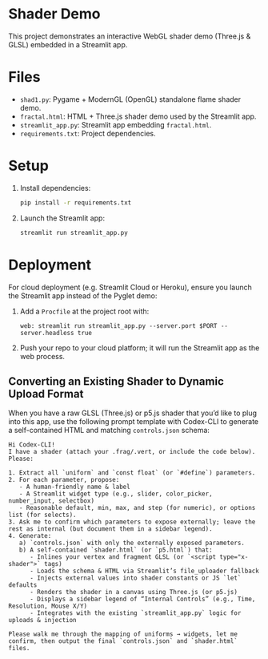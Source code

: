  # Shader Demo
 
 This project demonstrates an interactive WebGL shader demo (Three.js & GLSL) embedded in a Streamlit app.
 
# Files
- `shad1.py`: Pygame + ModernGL (OpenGL) standalone flame shader demo.
- `fractal.html`: HTML + Three.js shader demo used by the Streamlit app.
- `streamlit_app.py`: Streamlit app embedding `fractal.html`.
- `requirements.txt`: Project dependencies.
 
# Setup
1. Install dependencies:
   ```bash
   pip install -r requirements.txt
   ```

2. Launch the Streamlit app:
   ```bash
   streamlit run streamlit_app.py
   ```
  
# Deployment
For cloud deployment (e.g. Streamlit Cloud or Heroku), ensure you launch the Streamlit app instead of the Pyglet demo:
1. Add a `Procfile` at the project root with:
   ```text
   web: streamlit run streamlit_app.py --server.port $PORT --server.headless true
   ```
2. Push your repo to your cloud platform; it will run the Streamlit app as the web process.

## Converting an Existing Shader to Dynamic Upload Format

When you have a raw GLSL (Three.js) or p5.js shader that you’d like to plug into this app, use the following prompt template with Codex-CLI to generate a self-contained HTML and matching `controls.json` schema:

```text
Hi Codex-CLI!
I have a shader (attach your .frag/.vert, or include the code below).
Please:

1. Extract all `uniform` and `const float` (or `#define`) parameters.
2. For each parameter, propose:
   - A human-friendly name & label
   - A Streamlit widget type (e.g., slider, color_picker, number_input, selectbox)
   - Reasonable default, min, max, and step (for numeric), or options list (for selects).
3. Ask me to confirm which parameters to expose externally; leave the rest as internal (but document them in a sidebar legend).
4. Generate:
   a) `controls.json` with only the externally exposed parameters.
   b) A self-contained `shader.html` (or `p5.html`) that:
      - Inlines your vertex and fragment GLSL (or `<script type="x-shader">` tags)
      - Loads the schema & HTML via Streamlit’s file_uploader fallback
      - Injects external values into shader constants or JS `let` defaults
      - Renders the shader in a canvas using Three.js (or p5.js)
      - Displays a sidebar legend of “Internal Controls” (e.g., Time, Resolution, Mouse X/Y)
      - Integrates with the existing `streamlit_app.py` logic for uploads & injection

Please walk me through the mapping of uniforms → widgets, let me confirm, then output the final `controls.json` and `shader.html` files.
```